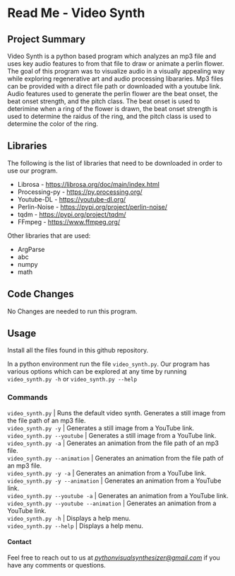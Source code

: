 # Read Me - Video Synth

## Project Summary
Video Synth is a python based program which analyzes an mp3 file and uses key audio features to from that file to draw or animate a perlin flower. The goal of this program was to visualize audio in a visually appealing way while exploring regenerative art and audio processing libararies. Mp3 files can be provided with a direct file path or downloaded with a youtube link. Audio features used to generate the perlin flower are the beat onset, the beat onset strength, and the pitch class. The beat onset is used to deterimine when a ring of the flower is drawn, the beat onset strength is used to determine the raidus of the ring, and the pitch class is used to determine the color of the ring.

## Libraries
The following is the list of libraries that need to be downloaded in order to use our program.
* Librosa - https://librosa.org/doc/main/index.html
* Processing-py - https://py.processing.org/
* Youtube-DL - https://youtube-dl.org/
* Perlin-Noise - https://pypi.org/project/perlin-noise/
* tqdm - https://pypi.org/project/tqdm/
* FFmpeg - https://www.ffmpeg.org/

Other libraries that are used:
* ArgParse
* abc
* numpy
* math

## Code Changes
No Changes are needed to run this program.  

## Usage
Install all the files found in this github repository.

In a python environment run the file `video_synth.py`.
Our program has various options which can be explored at any time by running `video_synth.py -h` or `video_synth.py --help`

### Commands

`video_synth.py` | Runs the default video synth. Generates a still image from the file path of an mp3 file.  
`video_synth.py -y` | Generates a still image from a YouTube link.  
`video_synth.py --youtube` | Generates a still image from a YouTube link.  
`video_synth.py -a` | Generates an animation from the file path of an mp3 file.  
`video_synth.py --animation` | Generates an animation from the file path of an mp3 file.  
`video_synth.py -y -a` | Generates an animation from a YouTube link.  
`video_synth.py -y --animation` | Generates an animation from a YouTube link.  
`video_synth.py --youtube -a` | Generates an animation from a YouTube link.  
`video_synth.py --youtube --animation` | Generates an animation from a YouTube link.  
`video_synth.py -h` | Displays a help menu.  
`video_synth.py --help` | Displays a help menu.  

#### Contact
Feel free to reach out to us at *pythonvisualsynthesizer@gmail.com* if you have any comments or questions.
